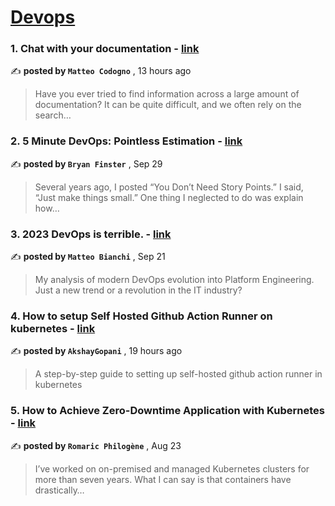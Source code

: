 
<h1><a href=https://medium.com/tag/devops/recommended target="_blank" rel="noopener noreferrer">Devops</a></h1>
<h3>1. Chat with your documentation - <a href=https://medium.com/welld-tech/chat-with-your-documentation-58f76e456d65?source=tag_recommended_feed---------0-84----------devops----------ae11a2ce_004e_44b0_bd1a_12da0f146917------- target="_blank" rel="noopener noreferrer">link</a></h3>

✍️ **posted by `Matteo Codogno`** <date> , 13 hours ago</date>

<blockquote>Have you ever tried to find information across a large amount of documentation? It can be quite difficult, and we often rely on the search…</blockquote>

<h3>2. 5 Minute DevOps: Pointless Estimation - <a href=https://medium.com/@bdfinst/5-minute-devops-pointless-estimation-182aa128edf9?source=tag_recommended_feed---------1-107----------devops----------ae11a2ce_004e_44b0_bd1a_12da0f146917------- target="_blank" rel="noopener noreferrer">link</a></h3>

✍️ **posted by `Bryan Finster`** <date> , Sep 29</date>

<blockquote>Several years ago, I posted “You Don’t Need Story Points.” I said, “Just make things small.” One thing I neglected to do was explain how…</blockquote>

<h3>3. 2023 DevOps is terrible. - <a href=https://medium.com/@mbianchidev/2023-devops-is-terrible-ec88162c86d7?source=tag_recommended_feed---------2-85----------devops----------ae11a2ce_004e_44b0_bd1a_12da0f146917------- target="_blank" rel="noopener noreferrer">link</a></h3>

✍️ **posted by `Matteo Bianchi`** <date> , Sep 21</date>

<blockquote>My analysis of modern DevOps evolution into Platform Engineering. Just a new trend or a revolution in the IT industry?</blockquote>

<h3>4. How to setup Self Hosted Github Action Runner on kubernetes - <a href=https://medium.com/simform-engineering/how-to-setup-self-hosted-github-action-runner-on-kubernetes-c8825ccbb63c?source=tag_recommended_feed---------3-84----------devops----------ae11a2ce_004e_44b0_bd1a_12da0f146917------- target="_blank" rel="noopener noreferrer">link</a></h3>

✍️ **posted by `AkshayGopani`** <date> , 19 hours ago</date>

<blockquote>A step-by-step guide to setting up self-hosted github action runner in kubernetes</blockquote>

<h3>5. How to Achieve Zero-Downtime Application with Kubernetes - <a href=https://medium.com/devops-dev/how-to-achieve-zero-downtime-application-with-kubernetes-ba52fdea9a9b?source=tag_recommended_feed---------4-107----------devops----------ae11a2ce_004e_44b0_bd1a_12da0f146917------- target="_blank" rel="noopener noreferrer">link</a></h3>

✍️ **posted by `Romaric Philogène`** <date> , Aug 23</date>

<blockquote>I’ve worked on on-premised and managed Kubernetes clusters for more than seven years. What I can say is that containers have drastically…</blockquote>

